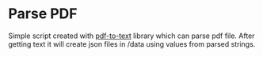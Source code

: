 # Parse PDF

Simple script created with [pdf-to-text](http://https://www.npmjs.com/package/pdf-to-text "pdf-topdf-to-text") library which can parse pdf file. After getting text it will create json files in /data using values from parsed strings.
